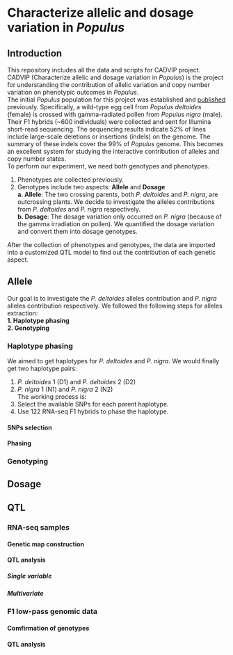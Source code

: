# Characterize allelic and dosage variation in _Populus_ #

## Introduction ##
This repository includes all the data and scripts for CADVIP project.  
CADVIP (Characterize allelic and dosage variation in _Populus_) is the project for understanding the contribution of allelic variation and copy number variation on phenotypic outcomes in _Populus_.  
The initial _Populus_ population for this project was established and [published](https://pubmed.ncbi.nlm.nih.gov/26320226/) previously. Specifically, a wild-type egg cell from _Populus deltoides_ (female) is crossed with gamma-radiated pollen from _Populus nigra_ (male). Their F1 hybrids (~600 individuals) were collected and sent for Illumina short-read sequencing. The sequencing results indicate 52% of lines include large-scale deletions or insertions (indels) on the genome. The summary of these indels cover the 99% of _Populus_ genome. This becomes an excellent system for studying the interactive contribution of alleles and copy number states.  
To perform our experiment, we need both genotypes and phenotypes.  
1. Phenotypes are collected previously.  
2. Genotypes include two aspects: **Allele** and **Dosage**  
  **a. Allele**: The two crossing parents, both _P. deltoides_ and _P. nigra_, are outcrossing plants. We decide to investigate the alleles contributions from _P. deltoides_ and _P. nigra_ respectively.  
  **b. Dosage**: The dosage variation only occurred on _P. nigra_ (because of the gamma irradiation on pollen). We quantified the dosage variation and convert them into dosage genotypes.  

After the collection of phenotypes and genotypes, the data are imported into a customized QTL model to find out the contribution of each genetic aspect.  

## Allele ##
Our goal is to investigate the _P. deltoides_ alleles contribution and _P. nigra_ alleles contribution respectively. We followed the following steps for alleles extraction:  
**1. Haplotype phasing**  
**2. Genotyping**  

### Haplotype phasing ###
We aimed to get haplotypes for _P. deltoides_ and _P. nigra_. We would finally get two haplotype pairs:  
1. _P. deltoides_ 1 (D1) and _P. deltoides_ 2 (D2)  
2. _P. nigra_ 1 (N1) and _P. nigra_ 2 (N2)  
The working process is:  
1. Select the available SNPs for each parent haplotype.  
2. Use 122 RNA-seq F1 hybrids to phase the haplotype.  

#### SNPs selection ####

#### Phasing ####


### Genotyping ###


## Dosage ##


## QTL ##

### RNA-seq samples ###

#### Genetic map construction ####

#### QTL analysis ####

##### Single variable #####

##### Multivariate #####

### F1 low-pass genomic data ###

#### Comfirmation of genotypes ####

#### QTL analysis ####
